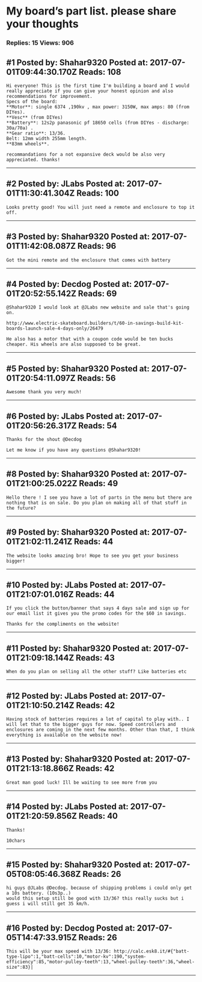# My board&rsquo;s part list. please share your thoughts

### Replies: 15 Views: 906

## \#1 Posted by: Shahar9320 Posted at: 2017-07-01T09:44:30.170Z Reads: 108

```
Hi everyone! This is the first time I'm building a board and I would really appreciate if you can give your honest opinion and also recommendations for improvement.
Specs of the board:
**Motor**: single 6374 ,190kv , max power: 3150W, max amps: 80 (from DIYes).
**Vesc** (from DIYes)
**Battery**: 12s2p panasonic pf 18650 cells (from DIYes - discharge: 30a/70a) .
**Gear ratio**: 13/36.
Belt: 12mm width 255mm length.
**83mm wheels**.

recommandations for a not expansive deck would be also very appreciated. thanks!
```

---
## \#2 Posted by: JLabs Posted at: 2017-07-01T11:30:41.304Z Reads: 100

```
Looks pretty good! You will just need a remote and enclosure to top it off.
```

---
## \#3 Posted by: Shahar9320 Posted at: 2017-07-01T11:42:08.087Z Reads: 96

```
Got the mini remote and the enclosure that comes with battery
```

---
## \#4 Posted by: Decdog Posted at: 2017-07-01T20:52:55.142Z Reads: 69

```
@Shahar9320 I would look at @JLabs new website and sale that's going on.  

http://www.electric-skateboard.builders/t/60-in-savings-build-kit-boards-launch-sale-4-days-only/26479

He also has a motor that with a coupon code would be ten bucks cheaper. His wheels are also supposed to be great.
```

---
## \#5 Posted by: Shahar9320 Posted at: 2017-07-01T20:54:11.097Z Reads: 56

```
Awesome thank you very much!
```

---
## \#6 Posted by: JLabs Posted at: 2017-07-01T20:56:26.317Z Reads: 54

```
Thanks for the shout @Decdog

Let me know if you have any questions @Shahar9320!
```

---
## \#8 Posted by: Shahar9320 Posted at: 2017-07-01T21:00:25.022Z Reads: 49

```
Hello there ! I see you have a lot of parts in the menu but there are nothing that is on sale. Do you plan on making all of that stuff in the future?
```

---
## \#9 Posted by: Shahar9320 Posted at: 2017-07-01T21:02:11.241Z Reads: 44

```
The website looks amazing bro! Hope to see you get your business bigger!
```

---
## \#10 Posted by: JLabs Posted at: 2017-07-01T21:07:01.016Z Reads: 44

```
If you click the button/banner that says 4 days sale and sign up for our email list it gives you the promo codes for the $60 in savings.

Thanks for the compliments on the website!
```

---
## \#11 Posted by: Shahar9320 Posted at: 2017-07-01T21:09:18.144Z Reads: 43

```
When do you plan on selling all the other stuff? Like batteries etc
```

---
## \#12 Posted by: JLabs Posted at: 2017-07-01T21:10:50.214Z Reads: 42

```
Having stock of batteries requires a lot of capital to play with.. I will let that to the bigger guys for now. Speed controllers and enclosures are coming in the next few months. Other than that, I think everything is available on the website now!
```

---
## \#13 Posted by: Shahar9320 Posted at: 2017-07-01T21:13:18.866Z Reads: 42

```
Great man good luck! Ill be waiting to see more from you
```

---
## \#14 Posted by: JLabs Posted at: 2017-07-01T21:20:59.856Z Reads: 40

```
Thanks! 

10chars
```

---
## \#15 Posted by: Shahar9320 Posted at: 2017-07-05T08:05:46.368Z Reads: 26

```
hi guys @JLabs @Decdog. because of shipping problems i could only get a 10s battery. (10s3p..)
would this setup still be good with 13/36? this really sucks but i guess i will still get 35 km/h.
```

---
## \#16 Posted by: Decdog Posted at: 2017-07-05T14:47:33.915Z Reads: 26

```
This will be your max speed with 13/36: http://calc.esk8.it/#{"batt-type-lipo":1,"batt-cells":10,"motor-kv":190,"system-efficiency":85,"motor-pulley-teeth":13,"wheel-pulley-teeth":36,"wheel-size":83}|
```

---
